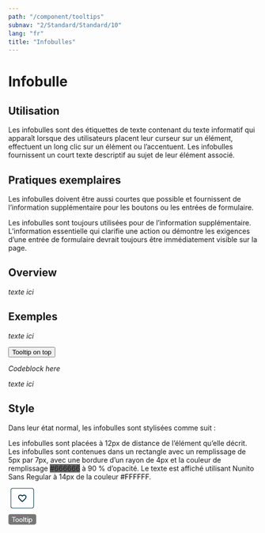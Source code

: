 ```yaml
---
path: "/component/tooltips"
subnav: "2/Standard/Standard/10"
lang: "fr"
title: "Infobulles"
---
```


<helmet>
<title> Infobulles - Système de conception Aurora </title>
</helmet>

# Infobulle

## Utilisation

Les infobulles sont des étiquettes de texte contenant du texte informatif qui apparaît lorsque des utilisateurs placent leur curseur sur un élément, effectuent un long clic sur un élément ou l’accentuent. Les infobulles fournissent un court texte descriptif au sujet de leur élément associé.

## Pratiques exemplaires

Les infobulles doivent être aussi courtes que possible et fournissent de l’information supplémentaire pour les boutons ou les entrées de formulaire.

Les infobulles sont toujours utilisées pour de l’information supplémentaire. L’information essentielle qui clarifie une action ou démontre les exigences d’une entrée de formulaire devrait toujours être immédiatement visible sur la page.

<documentationtabs remove="react">
    <doctabpanel type="html">

## Overview

*texte ici*

## Exemples

*texte ici*

<button type="button" class="btn btn-secondary" data-toggle="tooltip" data-placement="top" title="Tooltip on top">
  Tooltip on top
</button>

*Codeblock here*

*texte ici*

</doctabpanel>
    <doctabpanel type="design">
          

## Style
Dans leur état normal, les infobulles sont stylisées comme suit :

Les infobulles sont placées à 12px de distance de l’élément qu’elle décrit. Les infobulles sont contenues dans un rectangle avec un remplissage de 5px par 7px, avec une bordure d’un rayon de 4px et la couleur de remplissage <badge style="background-color: #666666">#666666</badge> à 90 % d’opacité. Le texte est affiché utilisant Nunito Sans Regular à 14px de la couleur <badge style="background-color: #FFFFFF; color: black">#FFFFFF</badge>.

![Elément infobulle](../../../img\components\tooltip.png)

</doctabpanel>
    </documentationtabs>




